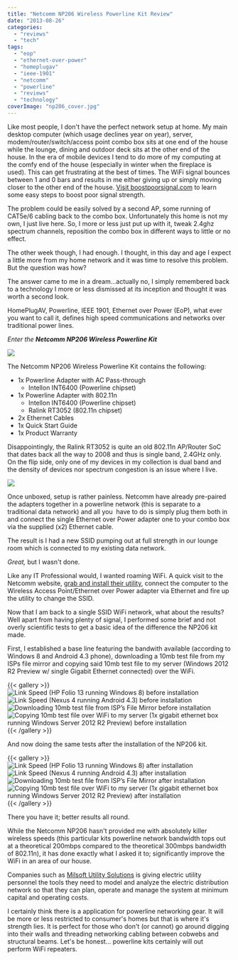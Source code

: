```yaml
---
title: "Netcomm NP206 Wireless Powerline Kit Review"
date: "2013-08-26"
categories: 
  - "reviews"
  - "tech"
tags: 
  - "eop"
  - "ethernet-over-power"
  - "homeplugav"
  - "ieee-1901"
  - "netcomm"
  - "powerline"
  - "reviews"
  - "technology"
coverImage: "np206_cover.jpg"
---
```


Like most people, I don't have the perfect network setup at home. My main desktop computer (which usage declines year on year), server, modem/router/switch/access point combo box sits at one end of the house while the lounge, dining and outdoor deck sits at the other end of the house. In the era of mobile devices I tend to do more of my computing at the comfy end of the house (especially in winter when the fireplace is used). This can get frustrating at the best of times. The WiFi signal bounces between 1 and 0 bars and results in me either giving up or simply moving closer to the other end of the house. [Visit boostpoorsignal.com](https://boostpoorsignal.com/) to learn some easy steps to boost poor signal strength.

The problem could be easily solved by a second AP, some running of CAT5e/6 cabling back to the combo box. Unfortunately this home is not my own, I just live here. So, I more or less just put up with it, tweak 2.4ghz spectrum channels, reposition the combo box in different ways to little or no effect.

The other week though, I had enough. I thought, in this day and age I expect a little more from my home network and it was time to resolve this problem. But the question was how?

The answer came to me in a dream...actually no, I simply remembered back to a technology I more or less dismissed at its inception and thought it was worth a second look.

HomePlugAV, Powerline, IEEE 1901, Ethernet over Power (EoP), what ever you want to call it, defines high speed communications and networks over traditional power lines.

_Enter the **Netcomm NP206 Wireless Powerline Kit**_

![](images/np206_box.jpg)

The Netcomm NP206 Wireless Powerline Kit contains the following:

- 1x Powerline Adapter with AC Pass-through
    - Intellon INT6400 (Powerline chipset)
- 1x Powerline Adapter with 802.11n
    - Intellon INT6400 (Powerline chipset)
    - Ralink RT3052 (802.11n chipset)
- 2x Ethernet Cables
- 1x Quick Start Guide
- 1x Product Warranty

Disappointingly, the Ralink RT3052 is quite an old 802.11n AP/Router SoC that dates back all the way to 2008 and thus is single band, 2.4GHz only. On the flip side, only one of my devices in my collection is dual band and the density of devices nor spectrum congestion is an issue where I live.

![](images/np206_unbox.jpg)

Once unboxed, setup is rather painless. Netcomm have already pre-paired the adapters together in a powerline network (this is separate to a traditional data network) and all you  have to do is simply plug them both in and connect the single Ethernet over Power adapter one to your combo box via the supplied (x2) Ethernet cable.

The result is I had a new SSID pumping out at full strength in our lounge room which is connected to my existing data network.

_Great,_ but I wasn't done.

Like any IT Professional would, I wanted roaming WiFi. A quick visit to the Netcomm website, [grab and install their utility](http://media.netcomm.com.au/public/assets/file/0019/101809/NP202WN.zip "Netcomm NP202Wn Utility"), connect the computer to the Wireless Access Point/Ethernet over Power adapter via Ethernet and fire up the utility to change the SSID.

Now that I am back to a single SSID WiFi network, what about the results? Well apart from having plenty of signal, I performed some brief and not overly scientific tests to get a basic idea of the difference the NP206 kit made.

First, I established a base line featuring the bandwith available (according to Windows 8 and Android 4.3 phone), downloading a 10mb test file from my ISPs file mirror and copying said 10mb test file to my server (Windows 2012 R2 Preview w/ single Gigabit Ethernet connected) over the WiFi.

{{< gallery >}}
  <img src="images/before_stats-copy.jpg" class="grid-w25" alt="Link Speed (HP Folio 13 running Windows 8) before installation" />
  <img src="images/Screenshot_2013-08-20-16-56-41.png" class="grid-w25" alt="Link Speed (Nexus 4 running Android 4.3) before installation" />
  <img src="images/before_download-copy.jpg" class="grid-w25" alt="Downloading 10mb test file from ISP’s File Mirror before installation" />
  <img src="images/before_copying-copy.jpg" class="grid-w25" alt="Copying 10mb test file over WiFi to my server (1x gigabit ethernet box running Windows Server 2012 R2 Preview) before installation" />
{{< /gallery >}}

And now doing the same tests after the installation of the NP206 kit.

{{< gallery >}}
  <img src="images/after_stats-copy.jpg" class="grid-w25" alt="Link Speed (HP Folio 13 running Windows 8) after installation" />
  <img src="images/Screenshot_2013-08-20-18-07-58.png" class="grid-w25" alt="Link Speed (Nexus 4 running Android 4.3) after installation" />
  <img src="images/after_downloading-copy.jpg" class="grid-w25" alt="Downloading 10mb test file from ISP’s File Mirror after installation" />
  <img src="images/after_copying-copy.jpg" class="grid-w25" alt="Copying 10mb test file over WiFi to my server (1x gigabit ethernet box running Windows Server 2012 R2 Preview) after installation" />
{{< /gallery >}}

There you have it; better results all round.

While the Netcomm NP206 hasn't provided me with absolutely killer wireless speeds (this particular kits powerline network bandwidth tops out at a theoretical 200mbps compared to the theoretical 300mbps bandwidth of 802.11n), it has done exactly what I asked it to; significantly improve the WiFi in an area of our house.

Companies such as [Milsoft Utility Solutions](https://www.milsoft.com/) is giving electric utility personnel the tools they need to model and analyze the electric distribution network so that they can plan, operate and manage the system at minimum capital and operating costs.

I certainly think there is a application for powerline networking gear. It will be more or less restricted to consumer's homes but that is where it's strength lies. It is perfect for those who don't (or cannot) go around digging into their walls and threading networking cabling between cobwebs and structural beams. Let's be honest... powerline kits certainly will out perform WiFi repeaters.
